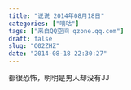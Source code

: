 ```yaml
---
title: "说说 2014年08月18日"
categories: ["嘀咕"]
tags: ["来自QQ空间 qzone.qq.com"]
draft: false
slug: "O02ZHZ"
date: "2014-08-18 22:30:27"
---
```


都很恐怖，明明是男人却没有JJ
